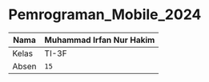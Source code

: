 # Pemrograman_Mobile_2024

|Nama|Muhammad Irfan Nur Hakim |
|----------------|--------------------------|
|Kelas          |TI-3F  |
|Absen          |`15`|

